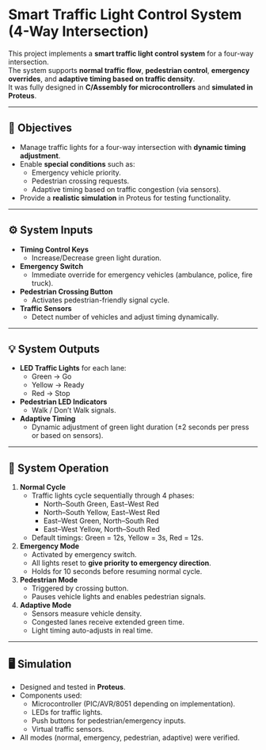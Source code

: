 # Smart Traffic Light Control System (4-Way Intersection)

This project implements a **smart traffic light control system** for a four-way intersection.  
The system supports **normal traffic flow**, **pedestrian control**, **emergency overrides**, and **adaptive timing based on traffic density**.  
It was fully designed in **C/Assembly for microcontrollers** and **simulated in Proteus**.

---

## 🎯 Objectives
- Manage traffic lights for a four-way intersection with **dynamic timing adjustment**.
- Enable **special conditions** such as:
  - Emergency vehicle priority.
  - Pedestrian crossing requests.
  - Adaptive timing based on traffic congestion (via sensors).
- Provide a **realistic simulation** in Proteus for testing functionality.

---

## ⚙️ System Inputs
- **Timing Control Keys**
  - Increase/Decrease green light duration.
- **Emergency Switch**
  - Immediate override for emergency vehicles (ambulance, police, fire truck).
- **Pedestrian Crossing Button**
  - Activates pedestrian-friendly signal cycle.
- **Traffic Sensors**
  - Detect number of vehicles and adjust timing dynamically.

---

## 💡 System Outputs
- **LED Traffic Lights** for each lane:
  - Green → Go
  - Yellow → Ready
  - Red → Stop
- **Pedestrian LED Indicators**
  - Walk / Don’t Walk signals.
- **Adaptive Timing**
  - Dynamic adjustment of green light duration (±2 seconds per press or based on sensors).

---

## 🔄 System Operation
1. **Normal Cycle**
   - Traffic lights cycle sequentially through 4 phases:
     - North–South Green, East–West Red
     - North–South Yellow, East–West Red
     - East–West Green, North–South Red
     - East–West Yellow, North–South Red
   - Default timings: Green = 12s, Yellow = 3s, Red = 12s.
2. **Emergency Mode**
   - Activated by emergency switch.
   - All lights reset to **give priority to emergency direction**.
   - Holds for 10 seconds before resuming normal cycle.
3. **Pedestrian Mode**
   - Triggered by crossing button.
   - Pauses vehicle lights and enables pedestrian signals.
4. **Adaptive Mode**
   - Sensors measure vehicle density.
   - Congested lanes receive extended green time.
   - Light timing auto-adjusts in real time.

---

## 🖥️ Simulation
- Designed and tested in **Proteus**.
- Components used:
  - Microcontroller (PIC/AVR/8051 depending on implementation).
  - LEDs for traffic lights.
  - Push buttons for pedestrian/emergency inputs.
  - Virtual traffic sensors.
- All modes (normal, emergency, pedestrian, adaptive) were verified.

